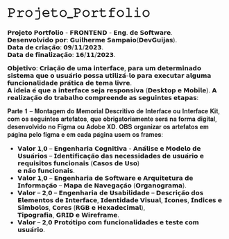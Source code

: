 # 𝙿𝚛𝚘𝚓𝚎𝚝𝚘_𝙿𝚘𝚛𝚝𝚏𝚘𝚕𝚒𝚘
𝗣𝗿𝗼𝗷𝗲𝘁𝗼 𝗣𝗼𝗿𝘁𝗳𝗼𝗹𝗶𝗼 - 𝗙𝗥𝗢𝗡𝗧𝗘𝗡𝗗 - 𝗘𝗻𝗴. 𝗱𝗲 𝗦𝗼𝗳𝘁𝘄𝗮𝗿𝗲.<br/>
𝗗𝗲𝘀𝗲𝗻𝘃𝗼𝗹𝘃𝗶𝗱𝗼 𝗽𝗼𝗿: 𝗚𝘂𝗶𝗹𝗵𝗲𝗿𝗺𝗲 𝗦𝗮𝗺𝗽𝗮𝗶𝗼(𝗗𝗲𝘃𝗚𝘂𝗶𝗷𝗮𝘀).<br/>
𝗗𝗮𝘁𝗮 𝗱𝗲 𝗰𝗿𝗶𝗮𝗰̧𝗮̃𝗼: 𝟬𝟵/𝟭𝟭/𝟮𝟬𝟮𝟯.<br/>
𝗗𝗮𝘁𝗮 𝗱𝗲 𝗳𝗶𝗻𝗮𝗹𝗶𝘇𝗮𝗰̧𝗮̃𝗼: 𝟭𝟲/𝟭𝟭/𝟮𝟬𝟮𝟯.<br/>

𝗢𝗯𝗷𝗲𝘁𝗶𝘃𝗼: 𝗖𝗿𝗶𝗮𝗰̧𝗮̃𝗼 𝗱𝗲 𝘂𝗺𝗮 𝗶𝗻𝘁𝗲𝗿𝗳𝗮𝗰𝗲, 𝗽𝗮𝗿𝗮 𝘂𝗺 𝗱𝗲𝘁𝗲𝗿𝗺𝗶𝗻𝗮𝗱𝗼 𝘀𝗶𝘀𝘁𝗲𝗺𝗮 𝗾𝘂𝗲 𝗼 𝘂𝘀𝘂𝗮́𝗿𝗶𝗼 𝗽𝗼𝘀𝘀𝗮 𝘂𝘁𝗶𝗹𝗶𝘇𝗮́-𝗹𝗼 𝗽𝗮𝗿𝗮 𝗲𝘅𝗲𝗰𝘂𝘁𝗮𝗿 𝗮𝗹𝗴𝘂𝗺𝗮 𝗳𝘂𝗻𝗰𝗶𝗼𝗻𝗮𝗹𝗶𝗱𝗮𝗱𝗲 𝗽𝗿𝗮́𝘁𝗶𝗰𝗮 𝗱𝗲 𝘁𝗲𝗺𝗮 𝗹𝗶𝘃𝗿𝗲.<br/>
𝗔 𝗶𝗱𝗲𝗶𝗮 𝗲́ 𝗾𝘂𝗲 𝗮 𝗶𝗻𝘁𝗲𝗿𝗳𝗮𝗰𝗲 𝘀𝗲𝗷𝗮 𝗿𝗲𝘀𝗽𝗼𝗻𝘀𝗶𝘃𝗮 (𝗗𝗲𝘀𝗸𝘁𝗼𝗽 𝗲 𝗠𝗼𝗯𝗶𝗹𝗲). 𝗔 𝗿𝗲𝗮𝗹𝗶𝘇𝗮𝗰̧𝗮̃𝗼 𝗱𝗼 𝘁𝗿𝗮𝗯𝗮𝗹𝗵𝗼 𝗰𝗼𝗺𝗽𝗿𝗲𝗲𝗻𝗱𝗲 𝗮𝘀 𝘀𝗲𝗴𝘂𝗶𝗻𝘁𝗲𝘀 𝗲𝘁𝗮𝗽𝗮𝘀:<br/>

𝐏𝐚𝐫𝐭𝐞 𝟏 – 𝐌𝐨𝐧𝐭𝐚𝐠𝐞𝐦 𝐝𝐨 𝐌𝐞𝐦𝐨𝐫𝐢𝐚𝐥 𝐃𝐞𝐬𝐜𝐫𝐢𝐭𝐢𝐯𝐨 𝐝𝐞 𝐈𝐧𝐭𝐞𝐫𝐟𝐚𝐜𝐞 𝐨𝐮 𝐈𝐧𝐭𝐞𝐫𝐟𝐚𝐜𝐞 𝐊𝐢𝐭, 𝐜𝐨𝐦 𝐨𝐬 𝐬𝐞𝐠𝐮𝐢𝐧𝐭𝐞𝐬 𝐚𝐫𝐭𝐞𝐟𝐚𝐭𝐨𝐬, 𝐪𝐮𝐞 𝐨𝐛𝐫𝐢𝐠𝐚𝐭𝐨𝐫𝐢𝐚𝐦𝐞𝐧𝐭𝐞 𝐬𝐞𝐫𝐚́ 𝐧𝐚 𝐟𝐨𝐫𝐦𝐚 𝐝𝐢𝐠𝐢𝐭𝐚𝐥,
𝐝𝐞𝐬𝐞𝐧𝐯𝐨𝐥𝐯𝐢𝐝𝐨 𝐧𝐨 𝐅𝐢𝐠𝐦𝐚 𝐨𝐮 𝐀𝐝𝐨𝐛𝐞 𝐗𝐃. 𝐎𝐁𝐒 𝐨𝐫𝐠𝐚𝐧𝐢𝐳𝐚𝐫 𝐨𝐬 𝐚𝐫𝐭𝐞𝐟𝐚𝐭𝐨𝐬 𝐞𝐦 𝐩𝐚́𝐠𝐢𝐧𝐚 𝐩𝐞𝐥𝐨 𝐟𝐢𝐠𝐦𝐚 𝐞 𝐞𝐦 𝐜𝐚𝐝𝐚 𝐩𝐚́𝐠𝐢𝐧𝐚 𝐮𝐬𝐞𝐦 𝐨𝐬 𝐟𝐫𝐚𝐦𝐞𝐬:<br/>
- 𝗩𝗮𝗹𝗼𝗿 𝟭,𝟬 – 𝗘𝗻𝗴𝗲𝗻𝗵𝗮𝗿𝗶𝗮 𝗖𝗼𝗴𝗻𝗶𝘁𝗶𝘃𝗮 - 𝗔𝗻𝗮́𝗹𝗶𝘀𝗲 𝗲 𝗠𝗼𝗱𝗲𝗹𝗼 𝗱𝗲 𝗨𝘀𝘂𝗮́𝗿𝗶𝗼𝘀 – 𝗜𝗱𝗲𝗻𝘁𝗶𝗳𝗶𝗰𝗮𝗰̧𝗮̃𝗼 𝗱𝗮𝘀 𝗻𝗲𝗰𝗲𝘀𝘀𝗶𝗱𝗮𝗱𝗲𝘀 𝗱𝗲 𝘂𝘀𝘂𝗮́𝗿𝗶𝗼 𝗲 𝗿𝗲𝗾𝘂𝗶𝘀𝗶𝘁𝗼𝘀 𝗳𝘂𝗻𝗰𝗶𝗼𝗻𝗮𝗶𝘀 (𝗖𝗮𝘀𝗼𝘀 𝗱𝗲 𝗨𝘀𝗼)<br/>
𝗲 𝗻𝗮̃𝗼 𝗳𝘂𝗻𝗰𝗶𝗼𝗻𝗮𝗶𝘀.<br/>
- 𝗩𝗮𝗹𝗼𝗿 𝟭,𝟬 – 𝗘𝗻𝗴𝗲𝗻𝗵𝗮𝗿𝗶𝗮 𝗱𝗲 𝗦𝗼𝗳𝘁𝘄𝗮𝗿𝗲 𝗲 𝗔𝗿𝗾𝘂𝗶𝘁𝗲𝘁𝘂𝗿𝗮 𝗱𝗲 𝗜𝗻𝗳𝗼𝗿𝗺𝗮𝗰̧𝗮̃𝗼 – 𝗠𝗮𝗽𝗮 𝗱𝗲 𝗡𝗮𝘃𝗲𝗴𝗮𝗰̧𝗮̃𝗼 (𝗢𝗿𝗴𝗮𝗻𝗼𝗴𝗿𝗮𝗺𝗮).<br/>
- 𝗩𝗮𝗹𝗼𝗿 – 𝟮,𝟬 – 𝗘𝗻𝗴𝗲𝗻𝗵𝗮𝗿𝗶𝗮 𝗱𝗲 𝗨𝘀𝗮𝗯𝗶𝗹𝗶𝗱𝗮𝗱𝗲 – 𝗗𝗲𝘀𝗰𝗿𝗶𝗰̧𝗮̃𝗼 𝗱𝗼𝘀 𝗘𝗹𝗲𝗺𝗲𝗻𝘁𝗼𝘀 𝗱𝗲 𝗜𝗻𝘁𝗲𝗿𝗳𝗮𝗰𝗲, 𝗜𝗱𝗲𝗻𝘁𝗶𝗱𝗮𝗱𝗲 𝗩𝗶𝘀𝘂𝗮𝗹, 𝗜́𝗰𝗼𝗻𝗲𝘀, 𝗜́𝗻𝗱𝗶𝗰𝗲𝘀 𝗲 𝗦𝗶́𝗺𝗯𝗼𝗹𝗼𝘀, 𝗖𝗼𝗿𝗲𝘀 (𝗥𝗚𝗕 𝗲 𝗛𝗲𝘅𝗮𝗱𝗲𝗰𝗶𝗺𝗮𝗹),<br/>
𝗧𝗶𝗽𝗼𝗴𝗿𝗮𝗳𝗶𝗮, 𝗚𝗥𝗜𝗗 𝗲 𝗪𝗶𝗿𝗲𝗳𝗿𝗮𝗺𝗲.<br/>
- 𝗩𝗮𝗹𝗼𝗿 – 𝟮,𝟬 𝗣𝗿𝗼𝘁𝗼́𝘁𝗶𝗽𝗼 𝗰𝗼𝗺 𝗳𝘂𝗻𝗰𝗶𝗼𝗻𝗮𝗹𝗶𝗱𝗮𝗱𝗲𝘀 𝗲 𝘁𝗲𝘀𝘁𝗲 𝗰𝗼𝗺 𝘂𝘀𝘂𝗮́𝗿𝗶𝗼.<br/>
